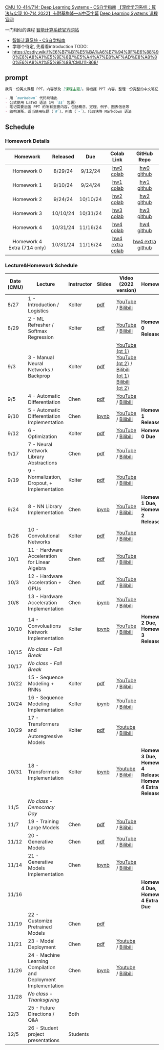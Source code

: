 [CMU 10-414/714: Deep Learning Systems - CS自学指南](https://csdiy.wiki/%E6%9C%BA%E5%99%A8%E5%AD%A6%E4%B9%A0%E7%B3%BB%E7%BB%9F/CMU10-414/) 
[【深度学习系统：算法与实现 10-714 2022】卡耐基梅隆—ai中英字幕](https://www.bilibili.com/video/BV1ny411b7dJ) 
[Deep Learning Systems 课程官网](https://dlsyscourse.org/) 

一门相似的课程 [智能计算系统官方网站](https://novel.ict.ac.cn/aics/)
- [智能计算系统 - CS自学指南](https://csdiy.wiki/%E6%9C%BA%E5%99%A8%E5%AD%A6%E4%B9%A0%E7%B3%BB%E7%BB%9F/AICS/#_2)
- 学哪个待定, 先看看introduction
TODO:
- https://csdiy.wiki/%E6%B7%B1%E5%BA%A6%E7%94%9F%E6%88%90%E6%A8%A1%E5%9E%8B/%E5%A4%A7%E8%AF%AD%E8%A8%80%E6%A8%A1%E5%9E%8B/CMU11-868/
## prompt

```markdown
我有一份英文课程 PPT，内容涉及 [课程主题]。请根据 PPT 内容，整理一份完整的中文笔记，要求如下：

- 用 `markdown` 代码块输出
- 公式使用 LaTeX 语法（用 `$$` 包裹）
- 笔记需要涵盖 PPT 的所有重要内容，包括概念、定理、例子、图表信息等
- 结构清晰，适当使用标题（`#`）、列表（`-`）、代码块等 Markdown 语法
```

## Schedule

### Homework Details

|          Homework           | Released |   Due    |                          Colab Link                          |                         GitHub Repo                          |
| :-------------------------: | :------: | :------: | :----------------------------------------------------------: | :----------------------------------------------------------: |
|         Homework 0          | 8/29/24  | 9/12/24  | [hw0 colab](https://colab.research.google.com/github/dlsyscourse/hw0/blob/main/hw0.ipynb) |       [hw0 github](https://github.com/dlsyscourse/hw0)       |
|         Homework 1          | 9/10/24  | 9/24/24  | [hw1 colab](https://colab.research.google.com/github/dlsyscourse/hw1/blob/main/hw1.ipynb) |       [hw1 github](https://github.com/dlsyscourse/hw1)       |
|         Homework 2          | 9/24/24  | 10/10/24 | [hw2 colab](https://colab.research.google.com/github/dlsyscourse/hw2/blob/main/hw2.ipynb) |       [hw2 github](https://github.com/dlsyscourse/hw2)       |
|         Homework 3          | 10/10/24 | 10/31/24 | [hw3 colab](https://colab.research.google.com/github/dlsyscourse/hw3/blob/main/hw3.ipynb) |       [hw3 github](https://github.com/dlsyscourse/hw3)       |
|         Homework 4          | 10/31/24 | 11/16/24 | [hw4 colab](https://colab.research.google.com/github/dlsyscourse/hw4/blob/main/hw4.ipynb) |       [hw4 github](https://github.com/dlsyscourse/hw4)       |
| Homework 4 Extra (714 only) | 10/31/24 | 11/16/24 | [hw4 extra colab](https://colab.research.google.com/github/dlsyscourse/hw4_extra/blob/main/hw4_extra.ipynb) | [hw4 extra github](https://github.com/dlsyscourse/hw4_extra) |

### Lecture&Homework Schedule

| Date (CMU) | Lecture                                                         | Instructor     | Slides                                                       | Video (2022 version)                                    | Homework                                           |
| ---------- | ------------------------------------------------------------ | -------- | ------------------------------------------------------------ | ------------------------------------------------------------ | ------------------------------------------------------------ |
| 8/27       | 1 - Introduction / Logistics                                 | Kolter   | [pdf](https://dlsyscourse.org/slides/intro.pdf)              | [YouTube](https://youtu.be/ftP5HeOvsI0) / [Bilibili](https://www.bilibili.com/video/BV1ny411b7dJ/?p=2) |                                                              |
| 8/29       | 2 - ML Refresher / Softmax Regression                        | Kolter   | [pdf](https://dlsyscourse.org/slides/2-softmax_regression.pdf) | [YouTube](https://youtu.be/MlivXhZFbNA) / [Bilibili](https://www.bilibili.com/video/BV1ny411b7dJ/?p=3) | **Homework 0 Released**                                      |
| 9/3        | 3 - Manual Neural Networks / Backprop                        | Kolter   | [pdf](https://dlsyscourse.org/slides/manual_neural_nets.pdf) | [YouTube (pt 1)](https://youtu.be/OyrqSYJs7NQ) [YouTube (pt 2)](https://youtu.be/JLg1HkzDsKI) / [Bilibili (pt 1)](https://www.bilibili.com/video/BV1ny411b7dJ/?p=4) [Bilibili (pt 2)](https://www.bilibili.com/video/BV1ny411b7dJ/?p=5) |                                                              |
| 9/5        | 4 - Automatic Differentiation                                | Chen     | [pdf](https://dlsyscourse.org/slides/4-automatic-differentiation.pdf) | [YouTube](https://youtu.be/56WUlMEeAuA) / [Bilibili](https://www.bilibili.com/video/BV1ny411b7dJ/?p=6) |                                                              |
| 9/10       | 5 - Automatic Differentiation Implementation                 | Chen     | [ipynb](https://github.com/dlsyscourse/lecture5/blob/main/5_automatic_differentiation_implementation.ipynb) | [YouTube](https://youtu.be/cNADlHfHQHg) / [Bilibili](https://www.bilibili.com/video/BV1ny411b7dJ/?p=7) | **Homework 1 Released**                                      |
| 9/12       | 6 - Optimization                                             | Kolter   | [pdf](https://dlsyscourse.org/slides/fc_init_opt.pdf)        | [YouTube](https://youtu.be/CukpVt-1PA4) / [Bilibili](https://www.bilibili.com/video/BV1ny411b7dJ/?p=8) | **Homework 0 Due**                                           |
| 9/17       | 7 - Neural Network Library Abstractions                      | Chen     | [pdf](https://dlsyscourse.org/slides/7-nn-framework.pdf)     | [YouTube](https://youtu.be/fzKNkS_5E6U) / [Bilibili](https://www.bilibili.com/video/BV1ny411b7dJ/?p=9) |                                                              |
| 9/19       | 9 - Normalization, Dropout, + Implementation                 | Kolter   | [pdf](https://dlsyscourse.org/slides/norm_reg.pdf)           | [YouTube](https://youtu.be/ky7qiKyZmnE) / [Bilibili](https://www.bilibili.com/video/BV1ny411b7dJ/?p=10) |                                                              |
| 9/24       | 8 - NN Library Implementation                                | Chen     | [ipynb](https://github.com/dlsyscourse/lecture8/blob/main/8_nn_library_implementation.ipynb) | [YouTube](https://youtu.be/uB81vGRrH0c) / [Bilibili](https://www.bilibili.com/video/BV1ny411b7dJ/?p=11) | **Homework 1 Due, <br />Homework 2 Released**                |
| 9/26       | 10 - Convolutional Networks                                  | Kolter   | [pdf](https://dlsyscourse.org/slides/conv_nets.pdf)          | [YouTube](https://youtu.be/-5RPPjn0hPg) / [Bilibili](https://www.bilibili.com/video/BV1ny411b7dJ/?p=12) |                                                              |
| 10/1       | 11 - Hardware Acceleration for Linear Algebra                | Chen     | [pdf](https://dlsyscourse.org/slides/11-hardware-acceleration.pdf) | [YouTube](https://youtu.be/es6s6T1bTtI) / [Bilibili](https://www.bilibili.com/video/BV1ny411b7dJ/?p=13) |                                                              |
| 10/3       | 12 - Hardware Acceleration + GPUs                            | Chen     | [pdf](https://dlsyscourse.org/slides/12-gpu-acceleration.pdf) | [YouTube](https://youtu.be/jYCxVirq4d0) / [Bilibili](https://www.bilibili.com/video/BV1ny411b7dJ/?p=14) |                                                              |
| 10/8       | 13 - Hardware Acceleration Implementation                    | Chen     | [ipynb](https://github.com/dlsyscourse/lecture13/blob/main/13_hardware_acceleration_architecture_overview.ipynb) | [YouTube](https://youtu.be/XdhUZRXA7fg) / [Bilibili](https://www.bilibili.com/video/BV1ny411b7dJ/?p=15) |                                                              |
| 10/10      | 14 - Convoluations Network Implementation                    | Kolter   | [ipynb](https://github.com/dlsyscourse/public_notebooks/blob/main/convolution_implementation.ipynb) | [YouTube](https://youtu.be/7kclgMIcMq0) / [Bilibili](https://www.bilibili.com/video/BV1ny411b7dJ/?p=16) | **Homework 2 Due, <br />Homework 3 Released**                |
| 10/15      | *No class - Fall Break*                                      |          |                                                              |                                                              |                                                              |
| 10/17      | *No class - Fall Break*                                      |          |                                                              |                                                              |                                                              |
| 10/22      | 15 - Sequence Modeling + RNNs                                | Kolter   | [pdf](https://dlsyscourse.org/slides/rnns.pdf)               | [YouTube](https://youtu.be/aI47BqLYahc) / [Bilibili](https://www.bilibili.com/video/BV1ny411b7dJ/?p=17) |                                                              |
| 10/24      | 16 - Sequence Modeling Implementation                        | Kolter   | [ipynb](https://github.com/dlsyscourse/public_notebooks/blob/main/rnn_implementation.ipynb) | [YouTube](https://youtu.be/q12VPh-bK7k) / [Bilibili](https://www.bilibili.com/video/BV1ny411b7dJ/?p=18) |                                                              |
| 10/29      | 17 - Transformers and Autoregressive Models                  | Kolter   | [pdf](https://dlsyscourse.org/slides/transformers.pdf)       | [Youtube](https://youtu.be/IFKRf-BAqZo) / [Bilibili](https://www.bilibili.com/video/BV1ny411b7dJ/?p=19) |                                                              |
| 10/31      | 18 - Transformers Implementation                             | Kolter   | [ipynb](https://github.com/dlsyscourse/public_notebooks/blob/main/transformer_implementation.ipynb) | [Youtube](https://youtu.be/OzFmKdAHJn0) / [Bilibili](https://www.bilibili.com/video/BV1ny411b7dJ/?p=20) | **Homework 3 Due, <br />Homework 4 Released, <br />Homework 4 Extra Released** |
| 11/5       | *No class - Democracy Day*                                   |          |                                                              |                                                              |                                                              |
| 11/7       | 19 - Training Large Models                                   | Chen     | [pdf](https://dlsyscourse.org/slides/15-training-large-models.pdf) | [YouTube](https://youtu.be/HSzVogM5IPo) / [Bilibili](https://www.bilibili.com/video/BV1ny411b7dJ/?p=21) |                                                              |
| 11/12      | 20 - Generative Models                                       | Chen     | [pdf](https://dlsyscourse.org/slides/16-generative-models.pdf) | [YouTube](https://youtu.be/iIx_8_pxzhs) / [Bilibili](https://www.bilibili.com/video/BV1ny411b7dJ/?p=22) |                                                              |
| 11/14      | 21 - Generative Models Implementation                        | Chen     | [ipynb](https://github.com/dlsyscourse/public_notebooks/blob/main/21_generative_adversarial_networks_implementation.ipynb) | [YouTube](https://youtu.be/DmBw8SEeAc0) / [Bilibili](https://www.bilibili.com/video/BV1ny411b7dJ/?p=23) |                                                              |
| 11/16      |                                                              |          |                                                              |                                                              | **Homework 4 Due, Homework 4 Extra Due**                     |
| 11/19      | 22 - Customize Pretrained Models                             | Chen     | [pdf](https://dlsyscourse.org/slides/22-augment-pretrained-models.pdf) |                                                              |                                                              |
| 11/21      | 23 - Model Deployment                                        | Chen     | [pdf](https://dlsyscourse.org/slides/23-model-deployment.pdf) | [Youtube](https://youtu.be/jCBrUisBQ0A) / [Bilibili](https://www.bilibili.com/video/BV1ny411b7dJ/?p=24) |                                                              |
| 11/26      | 24 - Machine Learning Compilation and Deployment Implementation | Chen     | [ipynb](https://github.com/dlsyscourse/public_notebooks/blob/main/24_machine_learning_compilation_deployment_implementation.ipynb) | [Youtube](https://youtu.be/HIwsCzdW_pw) / [Bilibili](https://www.bilibili.com/video/BV1ny411b7dJ/?p=25) |                                                              |
| 11/28      | *No class - Thanksgiving*                                    |          |                                                              |                                                              |                                                              |
| 12/3       | 25 - Future Directions / Q&A                                 | Both     |                                                              |                                                              |                                                              |
| 12/5       | 26 - Student project presentations                           | Students |                                                              |                                                              |                                                              |


